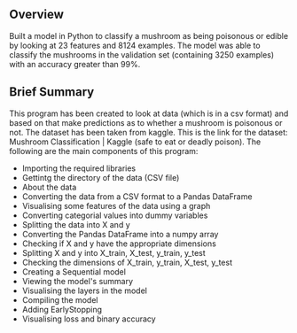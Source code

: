 ## Overview

Built a model in Python to classify a mushroom as being poisonous or edible by looking at 23 features and 8124 examples. The
model was able to classify the mushrooms in the validation set (containing 3250 examples) with an accuracy greater than 99%.

## Brief Summary
This program has been created to look at data (which is in a csv format) and based on that make predictions as to whether a mushroom is poisonous or not. The dataset has been taken from kaggle. This is the link for the dataset: Mushroom Classification | Kaggle (safe to eat or deadly poison). The following are the main components of this program:

- Importing the required libraries
- Gettintg the directory of the data (CSV file)
- About the data
- Converting the data from a CSV format to a Pandas DataFrame
- Visualising some features of the data using a graph
- Converting categorial values into dummy variables
- Splitting the data into X and y
- Converting the Pandas DataFrame into a numpy array
- Checking if X and y have the appropriate dimensions
- Splitting X and y into X_train, X_test, y_train, y_test
- Checking the dimensions of X_train, y_train, X_test, y_test
- Creating a Sequential model
- Viewing the model's summary
- Visualising the layers in the model
- Compiling the model
- Adding EarlyStopping
- Visualising loss and binary accuracy
